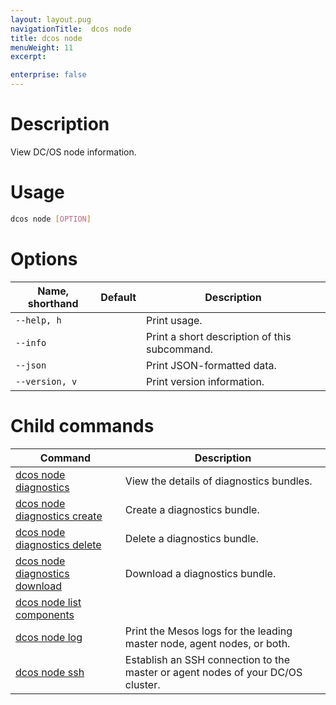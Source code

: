 ```yaml
---
layout: layout.pug
navigationTitle:  dcos node
title: dcos node
menuWeight: 11
excerpt:

enterprise: false
---
```


<!-- This source repo for this topic is https://github.com/dcos/dcos-docs -->

    
# Description
View DC/OS node information.

# Usage

```bash
dcos node [OPTION]
```

# Options

| Name, shorthand | Default | Description |
|---------|-------------|-------------|
| `--help, h`   |             |  Print usage. |
| `--info`   |             |  Print a short description of this subcommand. |
| `--json`   |             |  Print JSON-formatted data. |
| `--version, v`   |             | Print version information. |

# Child commands

| Command | Description |
|---------|-------------|
| [dcos node diagnostics](/1.11/cli/command-reference/dcos-node/dcos-node-diagnostics/)   | View the details of diagnostics bundles. |  
| [dcos node diagnostics create](/1.11/cli/command-reference/dcos-node/dcos-node-diagnostics-create/)   | Create a diagnostics bundle.|  
| [dcos node diagnostics delete](/1.11/cli/command-reference/dcos-node/dcos-node-diagnostics-delete/)   | Delete a diagnostics bundle.|  
| [dcos node diagnostics download](/1.11/cli/command-reference/dcos-node/dcos-node-diagnostics-download/)   | Download a diagnostics bundle.|  
| [dcos node list components](/1.11/cli/command-reference/dcos-node/dcos-node-list-components/)   |             |  
| [dcos node log](/1.11/cli/command-reference/dcos-node/dcos-node-log/)   | Print the Mesos logs for the leading master node, agent nodes, or both. |  
| [dcos node ssh](/1.11/cli/command-reference/dcos-node/dcos-node-ssh/)   | Establish an SSH connection to the master or agent nodes of your DC/OS cluster. |  
